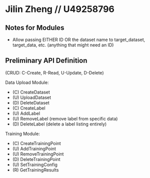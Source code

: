 # Jilin Zheng // U49258796

## Notes for Modules

- Allow passing EITHER ID OR the dataset name to target_dataset, target_data, etc. (anything that might need an ID)

## Preliminary API Definition

(CRUD: C-Create, R-Read, U-Update, D-Delete)

Data Upload Module:

- (C) CreateDataset
- (U) UploadDataset
- (D) DeleteDataset
- (C) CreateLabel
- (U) AddLabel
- (U) RemoveLabel (remove label from specific data)
- (D) DeleteLabel (delete a label listing entirely)

Training Module:

- (C) CreateTrainingPoint
- (U) AddTrainingPoint
- (U) RemoveTrainingPoint
- (D) DeleteTrainingPoint
- (U) SetTrainingConfig
- (R) GetTrainingResults
